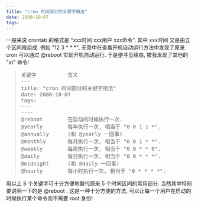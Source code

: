 ```yaml
---
title: "cron 时间部分的关键字用法"
date: 2008-10-07
tags:
---
```


一般来说 crontab 的格式是 "xxx时间 xxx用户 xxx命令". 其中 xxx时间 又是由五个区间段组成. 例如 "12 3 * * *", 无意中在查看开机自动运行方法中发现了原来 cron 可以通过 @reboot 实现开机自动运行. 于是便寻觅缘由, 被我发现了其他的 "at" 命令!
<blockquote><pre>关键字          含义
---
title: "cron 时间部分的关键字用法"
date: 2008-10-07
tags:
---
----
@reboot        在启动的时候执行一次.
@yearly        每年执行一次, 相当于 "0 0 1 1 *".
@annually      (和 @yearly 一回事)
@monthly       每月执行一次, 相当于 "0 0 1 * *".
@weekly        每周执行一次, 相当于 "0 0 * * 0".
@daily         每日执行一次, 相当于 "0 0 * * *".
@midnight      (和 @daily 一回事)
@hourly        每小时执行一次, 相当于 "0 * * * *". </pre></blockquote>

用以上 8 个关键字可十分方便地替代原来 5 个时间区间的常用部分. 当然其中特别要说明一下的是 @reboot . 这是一种十分方便的方法, 可以让每一个用户在启动的时候执行某个命令而不需要 root 身份!
